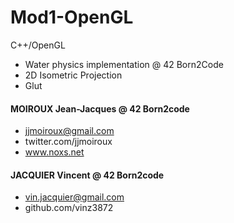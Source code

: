 Mod1-OpenGL
==============

C++/OpenGL
- Water physics implementation @ 42 Born2Code
- 2D Isometric Projection
- Glut

#### MOIROUX Jean-Jacques @ 42 Born2code
- jjmoiroux@gmail.com
- twitter.com/jjmoiroux
- www.noxs.net

#### JACQUIER Vincent @ 42 Born2code
- vin.jacquier@gmail.com
- github.com/vinz3872
